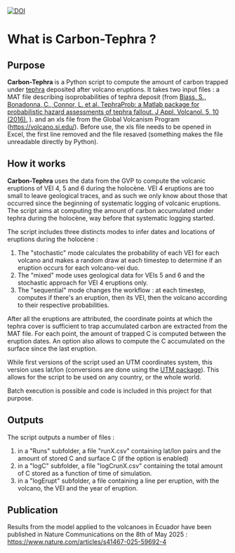 [![DOI](https://zenodo.org/badge/DOI/10.5281/zenodo.10958530.svg)](https://doi.org/10.5281/zenodo.10958530)

# What is **Carbon-Tephra** ?
## Purpose
**Carbon-Tephra** is a Python script to compute the amount of carbon trapped under [tephra](https://en.wikipedia.org/wiki/Tephra) deposited after volcano eruptions. It takes two input files : a MAT file describing isoprobabilities of tephra deposit (from [Biass, S., Bonadonna, C., Connor, L. et al. TephraProb: a Matlab package for probabilistic hazard assessments of tephra fallout. J Appl. Volcanol. 5, 10 (2016).](https://doi.org/10.1186/s13617-016-0050-5) ). and an xls file from the Global Volcanism Program (https://volcano.si.edu/).
Before use, the xls file needs to be opened in Excel, the first line removed and the file resaved (something makes the file unreadable directly by Python).

## How it works
**Carbon-Tephra** uses the data from the GVP to compute the volcanic eruptions of VEI 4, 5 and 6 during the holocène. VEI 4 eruptions are too small to leave geological traces, and as such we only know about those that occurred since the beginning of systematic logging of volcanic eruptions. The script aims at computing the amount of carbon accumulated under tephra during the holocène, way before that systematic logging started.

The script includes three distincts modes to infer dates and locations of eruptions during the holocène :

1. The "stochastic" mode calculates the probability of each VEI for each volcano and makes a random draw at each timestep to determine if an eruption occurs for each volcano-vei duo.
2. The "mixed" mode uses geological data for VEIs 5 and 6 and the stochastic approach for VEI 4 eruptions only.
3. The "sequential" mode changes the workflow : at each timestep, computes if there's an eruption, then its VEI, then the volcano according to their respective probabilities.

After all the eruptions are attributed, the coordinate points at which the tephra cover is sufficient to trap accumulated carbon are extracted from the MAT file. For each point, the amount of trapped C is computed between the eruption dates. An option also allows to compute the C accumulated on the surface since the last eruption.

While first versions of the script used an UTM coordinates system, this version uses lat/lon (conversions are done using the [UTM package](https://github.com/Turbo87/utm)). This allows for the script to be used on any country, or the whole world.

Batch execution is possible and code is included in this project for that purpose.

## Outputs
The script outputs a number of files :
1. in a "Runs" subfolder, a file "runX.csv" containing lat/lon pairs and the amount of stored C and surface C (if the option is enabled)
2. in a "logC" subfolder, a file "logCrunX.csv" containing the total amount of C stored as a function of time of simulation.
3. in a "logErupt" subfolder, a file containing a line per eruption, with the volcano, the VEI and the year of eruption.

## Publication

Results from the model applied to the volcanoes in Ecuador have been published in Nature Communications on the 8th of May 2025 : https://www.nature.com/articles/s41467-025-59692-4
